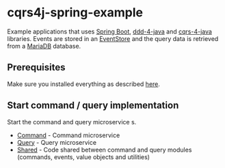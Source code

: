 # cqrs4j-spring-example
Example applications that uses [Spring Boot](https://spring.io/projects/spring-boot/), [ddd-4-java](https://github.com/fuinorg/ddd-4-java) and [cqrs-4-java](https://github.com/fuinorg/cqrs-4-java) libraries. 
Events are stored in an [EventStore](https://eventstore.org/) and the query data is retrieved from a [MariaDB](https://mariadb.org/) database.

## Prerequisites
Make sure you installed everything as described [here](../README.md).

## Start command / query implementation
Start the command and query microservice s. 
- [Command](command) - Command microservice
- [Query](query) - Query microservice
- [Shared](shared) - Code shared between command and query modules (commands, events, value objects and utilities)
